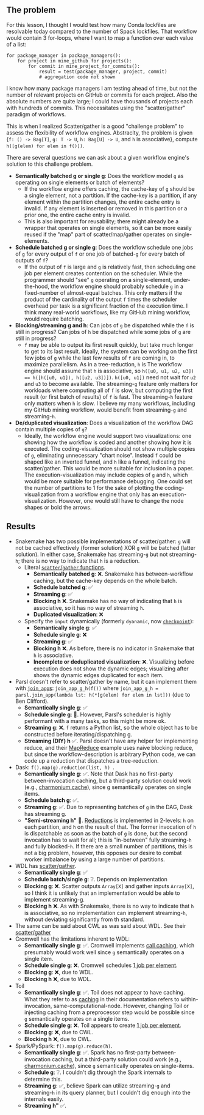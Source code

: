 ## The problem

For this lesson, I thought I would test how many Conda lockfiles are resolvable today compared to the number of Spack lockfiles.
That workflow would contain 3 for-loops, where I want to map a function over each value of a list:

```
for package_manager in package_managers():
    for project in mine_github for projects():
        for commit in mine_project_for_commits():
            result = test(package_manager, project, commit)
            # aggregation code not shown
```

I know how many package managers I am testing ahead of time, but not the number of relevant projects on GitHub or commits for each project.
Also the absolute numbers are quite large; I could have thousands of projects each with hundreds of commits.
This necessitates using the "scatter/gather" paradigm of workflows.

This is when I realized Scatter/gather is a good "challenge problem" to assess the flexibility of workflow engines.
Abstraclty, the problem is given {`f: () -> Bag[T]`, `g: T -> U`, `h: Bag[U] -> U`, and `h` is associative}, compute `h([g(elem) for elem in f()])`.

There are several questions we can ask about a given workflow engine's solution to this challenge problem.

- **Semantically batched g or single g**: Does the workflow model `g` as operating on single elements or batch of elements?
  - If the workflow engine offers caching, the cache-key of `g` should be a single element, not a partition. If the cache-key is a partition, if any element within the partition changes, the entire cache entry is invalid. If any element is inserted or removed in this partition or a prior one, the entire cache entry is invalid.
  - This is also important for reusability; there might already be a wrapper that operates on single elements, so it can be more easily reused if the "map" part of scatter/map/gather operates on single-elements.
- **Schedule batched g or single g**: Does the workflow schedule one jobs of `g` for every output of `f` or one job of batched-`g` for every batch of outputs of `f`?
  - If the output of `f` is large and `g` is relatively fast, then scheduling one job per element creates contention on the scheduler. While the programmer should "see" `g` operating on a single-element, under-the-hood, the workflow engine should probably schedule `g` in a fixed-number of almost-equal batches. This only matters if the product of the cardinality of the output `f`  times the scheduler overhead per task is a significant fraction of the execution time. I think many real-world workflows, like my GitHub mining workflow, would require batching.
- **Blocking/streaming g and h**: Can jobs of `g` be dispatched while the `f` is still in progress? Can jobs of `h` be dispatched while some jobs of `g` are still in progress?
  - `f` may be able to output its first result quickly, but take much longer to get to its last result. Ideally, the system can be working on the first few jobs of `g` while the last few results of `f` are coming in, to maximize parallelism. As in a tree-reduction, `h` is The workflow engine should assume that `h` is associative, so `h([u0, u1, u2, u3]) == h([h([u0, u1]), h([u2, u3])])`. `h([u0, u1])` need not wait for `u2` and `u3` to become available. The streaming-`g` feature only matters for workloads where computing all of `f` is slow, but computing the first result (or first batch of results) of `f` is fast. The streaming-`h` feature only matters when `h` is slow. I believe my many workflows, including my GitHub mining workflow, would benefit from streaming-`g` and streaming-`h`.
- **De/duplicated visualization**: Does a visualization of the workflow DAG contain multiple copies of `g`?
  - Ideally, the workflow engine would support two visualizations: one showing how the workflow is coded and another showing how it is executed. The coding-visualization should not show multiple copies of `g`, eliminating unnecessary "chart noise". Instead `f` could be shaped like an inverted funnel, and `h` like a funnel, indicating the scatter/gather. This would be more suitable for inclusion in a paper. The execution-visualization may include copies of `g` and `h`, which would be more suitable for performance debugging. One could set the number of partitions to 1 for the sake of plotting the coding-visualization from a workflow engine that only has an execution-visualization. However, one would still have to change the node shapes or bold the arrows.

## Results

- Snakemake has two possible implementations of scatter/gather: `g` will not be cached effectively (former solution) XOR `g` will be batched (latter solution). In either case, Snakemake has streaming-`g` but not streaming-`h`; there is no way to indicate that `h` is a reduction.
  - Literal [`scatter`/`gather` functions](https://snakemake.readthedocs.io/en/v8.11.6/snakefiles/rules.html#defining-scatter-gather-processes).
    - **Semantically batched g**: ❌. Snakemake has between-workflow caching, but the cache-key depends on the whole batch.
    - **Schedule batched g**: ✅
    - **Streaming g**: ✅
    - **Blocking h** ❌. Snakemake has no way of indicating that `h` is associative, so it has no way of streaming `h`.
    - **Duplicated visualization**: ❌
  - Specify the `input` dynamically (formerly `dyanamic`, now [`checkpoint`](https://snakemake.readthedocs.io/en/v8.11.6/snakefiles/rules.html#data-dependent-conditional-execution)):
    - **Semantically single g**: ✅
    - **Schedule single g**: ❌
    - **Streaming g**: ✅
    - **Blocking h** ❌. As before, there is no indicator in Snakemake that `h` is associative.
    - **Incomplete or deduplicated visualization**: ❌. Visualizing before execution does not show the dynamic edges; visualizing after shows the dynamic edges duplicated for each item.
- Parsl doesn't refer to scatter/gather by name, but it can implement them with [`join_app`s](https://parsl.readthedocs.io/en/stable/userguide/joins.html): `join_app_g_h(f())` where `join_app_g_h = parsl.join_app(lambda lst: h(*[g(elem) for elem in lst]))` (due to Ben Clifford).
  - **Semantically single g**: ✅
  - **Schedule single g**: 🤔. However, Parsl's scheduler is highly performant with a many tasks, so this might be more ok.
  - **Streaming g**: ❌. `f` returns a Python list, so the whole object has to be constructed before iterating/dispatching g.
  - **Streaming (DIY) h** ✅. Parsl doesn't have any helper for implementing reduce, and their [MapReduce](https://parsl.readthedocs.io/en/stable/userguide/workflow.html#mapreduce) example uses naive blocking reduce, but since the workflow-description is arbitrary Python code, we can code up a reduction that dispatches a tree-reduction.
- Dask: `f().map(g).reduction(list, h) `.
  - **Semantically single g**: ✅. Note that Dask has no first-party between-invocation caching, but a third-party solution could work (e.g., [charmonium.cache](https://charmoniumq.github.io/charmonium.cache/)), since g semantically operates on single items.
  - **Schedule batch g**: ✅.
  - **Streaming g**: ✅.  Due to representing batches of `g` in the DAG, Dask has streaming g.
  - **"Semi-streaming h"** 🤔. [Reductions](https://docs.dask.org/en/stable/generated/dask.bag.Bag.reduction.html#dask.bag.Bag.reduction) is implemented in 2-levels: `h` on each partition, and `h` on the result of that. The former invocation of `h` is dispatchable as soon as the batch of `g` is done, but the second invocation has to wait for all; this is "in-between" fully streaming-`h` and fully blocked-`h`. If there are a small number of partitions, this is not a big problem, however, this opposes our desire to combat worker imbalance by using a large number of partitions.
- WDL has [scatter/gather](https://github.com/openwdl/wdl/blob/wdl-1.1/SPEC.md#scatter-statement).
  - **Semantically single g**: ✅
  - **Schedule batch/single g**: ❔. Depends on implementation
  - **Blocking g**: ❌.  Scatter outputs `Array[X]` and gather inputs `Array[X]`, so I think it is unlikely that an implementation would be able to implement streaming-g.
  - **Blocking h** ❌. As with Snakemake, there is no way to indicate that `h` is associative, so no implementation can implement streaming-`h`, without deviating significantly from th standard.
- The same can be said about CWL as was said about WDL. See their [scatter/gather](http://www.commonwl.org/user_guide/topics/workflows.html#scattering-steps)
- Cromwell has the limitations inherent to WDL:
  - **Semantically single g**: ✅. Cromwell implements [call caching](https://cromwell.readthedocs.io/en/latest/cromwell_features/CallCaching/), which presumably would work well since `g` semantically operates on a single item.
  - **Schedule single g**: ❌. Cromwell schedules [1 job per element](https://cromwell.readthedocs.io/en/latest/developers/bitesize/workflowExecution/executionAndValueStoreExamples/#handling-scatters).
  - **Blocking g**: ❌, due to WDL.
  - **Blocking h** ❌, due to WDL.
- Toil
  - **Semantically single g**: ✅. Toil does not appear to have caching. What they refer to as [caching](https://toil.readthedocs.io/en/latest/appendices/architecture.html#caching) in their documentation refers to within-invocation, same-computational-node. However, changing Toil or injecting caching from a preprocessor step would be possible since `g` semantically operates on a single items.
  - **Schedule single g**: ❌. Toil appears to create [1 job per element](https://toil.readthedocs.io/en/latest/appendices/architecture.html#toil-support-for-common-workflow-language).
  - **Blocking g**: ❌, due to CWL.
  - **Blocking h** ❌, due to CWL.
- Spark/PySpark: `f().map(g).reduce(h)`.
  - **Semantically single g**: ✅. Spark has no first-party between-invocation caching, but a third-party solution could work (e.g., [charmonium.cache](https://charmoniumq.github.io/charmonium.cache/)), since `g` semantically operates on single-items.
  - **Schedule g**: ❔. I couldn't dig through the Spark internals to determine this.
  - **Streaming g**: ✅, believe Spark can utilize streaming-`g` and streaming-`h` in its query planner, but I couldn't dig enough into the internals easily.
  - **Streaming h"** ✅.
